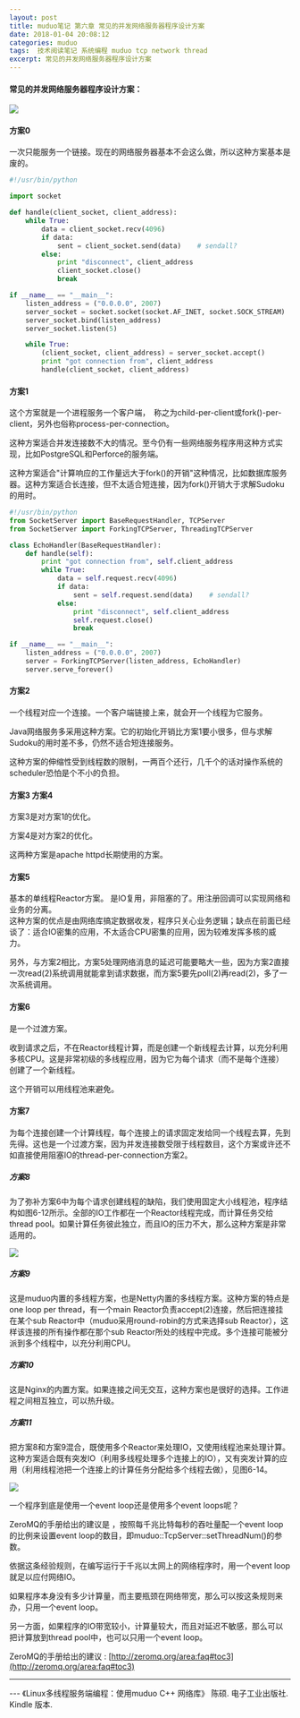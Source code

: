 ```yaml
---
layout: post
title: muduo笔记 第六章 常见的并发网络服务器程序设计方案
date: 2018-01-04 20:08:12
categories: muduo
tags:  技术阅读笔记 系统编程 muduo tcp network thread
excerpt: 常见的并发网络服务器程序设计方案
---
```



#### 常见的并发网络服务器程序设计方案：

![](/assets/muduo/high-concurrency-scheme1.png) 

#### 方案0

一次只能服务一个链接。现在的网络服务器基本不会这么做，所以这种方案基本是废的。

```python
#!/usr/bin/python

import socket

def handle(client_socket, client_address):
    while True:
        data = client_socket.recv(4096)
        if data:
            sent = client_socket.send(data)    # sendall?
        else:
            print "disconnect", client_address
            client_socket.close()
            break

if __name__ == "__main__":
    listen_address = ("0.0.0.0", 2007)
    server_socket = socket.socket(socket.AF_INET, socket.SOCK_STREAM)
    server_socket.bind(listen_address)
    server_socket.listen(5)

    while True:
        (client_socket, client_address) = server_socket.accept()
        print "got connection from", client_address
        handle(client_socket, client_address)
```

#### 方案1

这个方案就是一个进程服务一个客户端，　称之为child-per-client或fork()-per-client，另外也俗称process-per-connection。

这种方案适合并发连接数不大的情况。至今仍有一些网络服务程序用这种方式实现，比如PostgreSQL和Perforce的服务端。

这种方案适合"计算响应的工作量远大于fork()的开销"这种情况，比如数据库服务器。这种方案适合长连接，但不太适合短连接，因为fork()开销大于求解Sudoku的用时。

```python 
#!/usr/bin/python
from SocketServer import BaseRequestHandler, TCPServer
from SocketServer import ForkingTCPServer, ThreadingTCPServer

class EchoHandler(BaseRequestHandler):
    def handle(self):
        print "got connection from", self.client_address
        while True:
            data = self.request.recv(4096)
            if data:
                sent = self.request.send(data)    # sendall?
            else:
                print "disconnect", self.client_address
                self.request.close()
                break

if __name__ == "__main__":
    listen_address = ("0.0.0.0", 2007)
    server = ForkingTCPServer(listen_address, EchoHandler)
    server.serve_forever()
```

#### 方案2
 
一个线程对应一个连接。一个客户端链接上来，就会开一个线程为它服务。

Java网络服务多采用这种方案。它的初始化开销比方案1要小很多，但与求解Sudoku的用时差不多，仍然不适合短连接服务。

这种方案的伸缩性受到线程数的限制，一两百个还行，几千个的话对操作系统的scheduler恐怕是个不小的负担。

#### 方案3 方案4

方案3是对方案1的优化。

方案4是对方案2的优化。

这两种方案是apache httpd长期使用的方案。

#### 方案5 

基本的单线程Reactor方案。 是IO复用，非阻塞的了。用注册回调可以实现网络和业务的分离。
\
这种方案的优点是由网络库搞定数据收发，程序只关心业务逻辑；缺点在前面已经谈了：适合IO密集的应用，不太适合CPU密集的应用，因为较难发挥多核的威力。

另外，与方案2相比，方案5处理网络消息的延迟可能要略大一些，因为方案2直接一次read(2)系统调用就能拿到请求数据，而方案5要先poll(2)再read(2)，多了一次系统调用。

#### 方案6 

是一个过渡方案。

收到请求之后，不在Reactor线程计算，而是创建一个新线程去计算，以充分利用多核CPU。这是非常初级的多线程应用，因为它为每个请求（而不是每个连接）创建了一个新线程。

这个开销可以用线程池来避免。

#### 方案7

为每个连接创建一个计算线程，每个连接上的请求固定发给同一个线程去算，先到先得。这也是一个过渡方案，因为并发连接数受限于线程数目，这个方案或许还不如直接使用阻塞IO的thread-per-connection方案2。

##### 方案8

为了弥补方案6中为每个请求创建线程的缺陷，我们使用固定大小线程池，程序结构如图6-12所示。全部的IO工作都在一个Reactor线程完成，而计算任务交给thread pool。如果计算任务彼此独立，而且IO的压力不大，那么这种方案是非常适用的。

![](/assets/muduo/high-concurrency-scheme2.png) 


##### 方案9 

这是muduo内置的多线程方案，也是Netty内置的多线程方案。这种方案的特点是one loop per thread，有一个main Reactor负责accept(2)连接，然后把连接挂在某个sub Reactor中（muduo采用round-robin的方式来选择sub Reactor），这样该连接的所有操作都在那个sub Reactor所处的线程中完成。多个连接可能被分派到多个线程中，以充分利用CPU。

##### 方案10 　

这是Nginx的内置方案。如果连接之间无交互，这种方案也是很好的选择。工作进程之间相互独立，可以热升级。

##### 方案11 　

把方案8和方案9混合，既使用多个Reactor来处理IO，又使用线程池来处理计算。这种方案适合既有突发IO（利用多线程处理多个连接上的IO），又有突发计算的应用（利用线程池把一个连接上的计算任务分配给多个线程去做），见图6-14。

![](/assets/muduo/high-concurrency-scheme3.png) 

一个程序到底是使用一个event loop还是使用多个event loops呢？

ZeroMQ的手册给出的建议是 ，按照每千兆比特每秒的吞吐量配一个event loop的比例来设置event loop的数目，即muduo::TcpServer::setThreadNum()的参数。

依据这条经验规则，在编写运行于千兆以太网上的网络程序时，用一个event loop就足以应付网络IO。

如果程序本身没有多少计算量，而主要瓶颈在网络带宽，那么可以按这条规则来办，只用一个event loop。

另一方面，如果程序的IO带宽较小，计算量较大，而且对延迟不敏感，那么可以把计算放到thread pool中，也可以只用一个event loop。


ZeroMQ的手册给出的建议 : [http://zeromq.org/area:faq#toc3](http://zeromq.org/area:faq#toc3)

---
 \--- 《Linux多线程服务端编程：使用muduo C++ 网络库》 陈硕. 电子工业出版社. Kindle 版本.